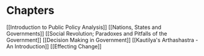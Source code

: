 # Chapters

[[Introduction to Public Policy Analysis]]
[[Nations, States and Governments]]
[[Social Revolution; Paradoxes and Pitfalls of the Government]]
[[Decision Making in Government]]
[[Kautilya's Arthashastra - An Introduction]]
[[Effecting Change]]
